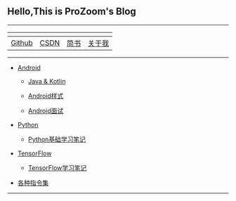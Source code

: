## Hello,This is ProZoom's Blog

---
<ap>|<a>|<a>|<a>
----|---|---|---
[Github](https://github.com/ProZoom/Blog)|[CSDN](http://blog.csdn.net/u014735704)|[简书](http://www.jianshu.com/u/8d602265effd)|[关于我](https://github.com/ProZoom/Blog/blob/master/Blog/RESUME.md)
---

* [Android](https://github.com/ProZoom/Blog/issues?q=is%3Aissue+is%3Aopen+label%3AAndroid)

 	* [Java & Kotlin](https://github.com/ProZoom/Blog/issues?q=is%3Aissue+is%3Aopen+label%3AAndroid编程)
   
 	* [Android样式](https://github.com/ProZoom/Blog/issues?q=is%3Aissue+is%3Aopen+label%3AAndroid样式篇)
   	* [Android面试](http://blog.csdn.net/u014735704/article/category/6530507)
  

* [Python](https://github.com/ProZoom/Blog/issues?q=is%3Aissue+is%3Aopen+label%3APython)
	* [Python基础学习笔记](https://github.com/ProZoom/Blog/issues?q=is%3Aissue+is%3Aopen+label%3APython基础篇)

* [TensorFlow](https://github.com/ProZoom/Blog/issues?q=is%3Aissue+is%3Aopen+label%3ATensorFlow)
 	* [TensorFlow学习笔记](https://github.com/ProZoom/Blog/issues?q=is%3Aissue+is%3Aopen+label%3ATensorFlow基础篇)
	
	
	
* [各种指令集](https://github.com/ProZoom/Blog/blob/master/Blog/各种指令集.md)


---

